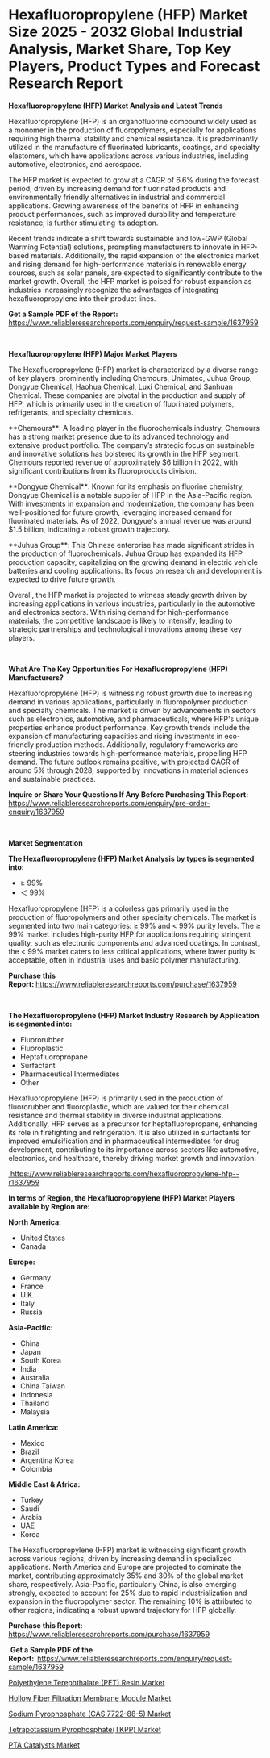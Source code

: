 <p><h1>Hexafluoropropylene (HFP) Market Size 2025 - 2032 Global Industrial Analysis, Market Share, Top Key Players, Product Types and Forecast Research Report</h1></p><p><strong>Hexafluoropropylene (HFP) Market Analysis and Latest Trends</strong></p>
<p><p>Hexafluoropropylene (HFP) is an organofluorine compound widely used as a monomer in the production of fluoropolymers, especially for applications requiring high thermal stability and chemical resistance. It is predominantly utilized in the manufacture of fluorinated lubricants, coatings, and specialty elastomers, which have applications across various industries, including automotive, electronics, and aerospace.</p><p>The HFP market is expected to grow at a CAGR of 6.6% during the forecast period, driven by increasing demand for fluorinated products and environmentally friendly alternatives in industrial and commercial applications. Growing awareness of the benefits of HFP in enhancing product performances, such as improved durability and temperature resistance, is further stimulating its adoption.</p><p>Recent trends indicate a shift towards sustainable and low-GWP (Global Warming Potential) solutions, prompting manufacturers to innovate in HFP-based materials. Additionally, the rapid expansion of the electronics market and rising demand for high-performance materials in renewable energy sources, such as solar panels, are expected to significantly contribute to the market growth. Overall, the HFP market is poised for robust expansion as industries increasingly recognize the advantages of integrating hexafluoropropylene into their product lines.</p></p>
<p><strong>Get a Sample PDF of the Report:&nbsp;</strong> <a href="https://www.reliableresearchreports.com/enquiry/request-sample/1637959?utm_campaign=116&utm_medium=2&utm_source=Github&utm_content=ia&utm_term=01022025&utm_id=hexafluoropropylene-hfp">https://www.reliableresearchreports.com/enquiry/request-sample/1637959</a></p>
<p>&nbsp;</p>
<p><strong>Hexafluoropropylene (HFP) Major Market Players</strong></p>
<p><p>The Hexafluoropropylene (HFP) market is characterized by a diverse range of key players, prominently including Chemours, Unimatec, Juhua Group, Dongyue Chemical, Haohua Chemical, Luxi Chemical, and Sanhuan Chemical. These companies are pivotal in the production and supply of HFP, which is primarily used in the creation of fluorinated polymers, refrigerants, and specialty chemicals.</p><p>**Chemours**: A leading player in the fluorochemicals industry, Chemours has a strong market presence due to its advanced technology and extensive product portfolio. The company’s strategic focus on sustainable and innovative solutions has bolstered its growth in the HFP segment. Chemours reported revenue of approximately $6 billion in 2022, with significant contributions from its fluoroproducts division.</p><p>**Dongyue Chemical**: Known for its emphasis on fluorine chemistry, Dongyue Chemical is a notable supplier of HFP in the Asia-Pacific region. With investments in expansion and modernization, the company has been well-positioned for future growth, leveraging increased demand for fluorinated materials. As of 2022, Dongyue's annual revenue was around $1.5 billion, indicating a robust growth trajectory.</p><p>**Juhua Group**: This Chinese enterprise has made significant strides in the production of fluorochemicals. Juhua Group has expanded its HFP production capacity, capitalizing on the growing demand in electric vehicle batteries and cooling applications. Its focus on research and development is expected to drive future growth.</p><p>Overall, the HFP market is projected to witness steady growth driven by increasing applications in various industries, particularly in the automotive and electronics sectors. With rising demand for high-performance materials, the competitive landscape is likely to intensify, leading to strategic partnerships and technological innovations among these key players.</p></p>
<p>&nbsp;</p>
<p><strong>What Are The Key Opportunities For Hexafluoropropylene (HFP) Manufacturers?</strong></p>
<p><p>Hexafluoropropylene (HFP) is witnessing robust growth due to increasing demand in various applications, particularly in fluoropolymer production and specialty chemicals. The market is driven by advancements in sectors such as electronics, automotive, and pharmaceuticals, where HFP's unique properties enhance product performance. Key growth trends include the expansion of manufacturing capacities and rising investments in eco-friendly production methods. Additionally, regulatory frameworks are steering industries towards high-performance materials, propelling HFP demand. The future outlook remains positive, with projected CAGR of around 5% through 2028, supported by innovations in material sciences and sustainable practices.</p></p>
<p><strong>Inquire or Share Your Questions If Any Before Purchasing This Report:</strong> <a href="https://www.reliableresearchreports.com/enquiry/pre-order-enquiry/1637959?utm_campaign=116&utm_medium=2&utm_source=Github&utm_content=ia&utm_term=01022025&utm_id=hexafluoropropylene-hfp">https://www.reliableresearchreports.com/enquiry/pre-order-enquiry/1637959</a></p>
<p>&nbsp;</p>
<p><strong>Market Segmentation</strong></p>
<p><strong>The Hexafluoropropylene (HFP) Market Analysis by types is segmented into:</strong></p>
<p><ul><li>≥ 99%</li><li>＜ 99%</li></ul></p>
<p><p>Hexafluoropropylene (HFP) is a colorless gas primarily used in the production of fluoropolymers and other specialty chemicals. The market is segmented into two main categories: ≥ 99% and < 99% purity levels. The ≥ 99% market includes high-purity HFP for applications requiring stringent quality, such as electronic components and advanced coatings. In contrast, the < 99% market caters to less critical applications, where lower purity is acceptable, often in industrial uses and basic polymer manufacturing.</p></p>
<p><strong>Purchase this Report:&nbsp;</strong><a href="https://www.reliableresearchreports.com/purchase/1637959?utm_campaign=116&utm_medium=2&utm_source=Github&utm_content=ia&utm_term=01022025&utm_id=hexafluoropropylene-hfp">https://www.reliableresearchreports.com/purchase/1637959</a></p>
<p>&nbsp;</p>
<p><strong>The Hexafluoropropylene (HFP) Market Industry Research by Application is segmented into:</strong></p>
<p><ul><li>Fluororubber</li><li>Fluoroplastic</li><li>Heptafluoropropane</li><li>Surfactant</li><li>Pharmaceutical Intermediates</li><li>Other</li></ul></p>
<p><p>Hexafluoropropylene (HFP) is primarily used in the production of fluororubber and fluoroplastic, which are valued for their chemical resistance and thermal stability in diverse industrial applications. Additionally, HFP serves as a precursor for heptafluoropropane, enhancing its role in firefighting and refrigeration. It is also utilized in surfactants for improved emulsification and in pharmaceutical intermediates for drug development, contributing to its importance across sectors like automotive, electronics, and healthcare, thereby driving market growth and innovation.</p></p>
<p><a href="https://www.reliableresearchreports.com/hexafluoropropylene-hfp--r1637959?utm_campaign=116&utm_medium=2&utm_source=Github&utm_content=ia&utm_term=01022025&utm_id=hexafluoropropylene-hfp">&nbsp;https://www.reliableresearchreports.com/hexafluoropropylene-hfp--r1637959</a></p>
<p><strong>In terms of Region, the Hexafluoropropylene (HFP) Market Players available by Region are:</strong></p>
<p>
    <p> <strong> North America: </strong>
        <ul>
            <li>United States</li>
            <li>Canada</li>
        </ul>
        </p> 
    <p> <strong> Europe: </strong>
        <ul>
            <li>Germany</li>
            <li>France</li>
            <li>U.K.</li>
            <li>Italy</li>
            <li>Russia</li>
        </ul>
        </p> 
    <p> <strong> Asia-Pacific: </strong>
        <ul>
            <li>China</li>
            <li>Japan</li>
            <li>South Korea</li>
            <li>India</li>
            <li>Australia</li>
            <li>China Taiwan</li>
            <li>Indonesia</li>
            <li>Thailand</li>
            <li>Malaysia</li>
        </ul>
        </p> 
    <p> <strong> Latin America: </strong>
        <ul>
            <li>Mexico</li>
            <li>Brazil</li>
            <li>Argentina Korea</li>
            <li>Colombia</li>
        </ul>
        </p> 
    <p> <strong> Middle East & Africa: </strong>
        <ul>
            <li>Turkey</li>
            <li>Saudi</li>
            <li>Arabia</li>
            <li>UAE</li>
            <li>Korea</li>
        </ul>
    </p>
    </p>
<p><p>The Hexafluoropropylene (HFP) market is witnessing significant growth across various regions, driven by increasing demand in specialized applications. North America and Europe are projected to dominate the market, contributing approximately 35% and 30% of the global market share, respectively. Asia-Pacific, particularly China, is also emerging strongly, expected to account for 25% due to rapid industrialization and expansion in the fluoropolymer sector. The remaining 10% is attributed to other regions, indicating a robust upward trajectory for HFP globally.</p></p>
<p><strong>Purchase this Report: </strong><a href="https://www.reliableresearchreports.com/purchase/1637959?utm_campaign=116&utm_medium=2&utm_source=Github&utm_content=ia&utm_term=01022025&utm_id=hexafluoropropylene-hfp">https://www.reliableresearchreports.com/purchase/1637959</a></p>
<p>&nbsp;<strong>Get a Sample PDF of the Report:&nbsp;&nbsp;</strong><a href="https://www.reliableresearchreports.com/enquiry/request-sample/1637959?utm_campaign=116&utm_medium=2&utm_source=Github&utm_content=ia&utm_term=01022025&utm_id=hexafluoropropylene-hfp">https://www.reliableresearchreports.com/enquiry/request-sample/1637959</a></p>
<p><strong></strong></p>
<p><p><a href="https://github.com/ElviraLeka1962/Market-Research-Report-List-1/blob/main/polyethylene-terephthalate-pet-resin-market.md?utm_campaign=116&utm_medium=2&utm_source=Github&utm_content=ia&utm_term=01022025&utm_id=hexafluoropropylene-hfp">Polyethylene Terephthalate (PET) Resin Market</a></p><p><a href="https://github.com/osbornrdaflalo/Market-Research-Report-List-1/blob/main/hollow-fiber-filtration-membrane-module-market.md?utm_campaign=116&utm_medium=2&utm_source=Github&utm_content=ia&utm_term=01022025&utm_id=hexafluoropropylene-hfp">Hollow Fiber Filtration Membrane Module Market</a></p><p><a href="https://github.com/kimberjam0i/Market-Research-Report-List-1/blob/main/sodium-pyrophosphate-cas-7722-88-5-market.md?utm_campaign=116&utm_medium=2&utm_source=Github&utm_content=ia&utm_term=01022025&utm_id=hexafluoropropylene-hfp">Sodium Pyrophosphate (CAS 7722-88-5) Market</a></p><p><a href="https://github.com/lashaunm5st/Market-Research-Report-List-1/blob/main/tetrapotassium-pyrophosphatetkpp-market.md?utm_campaign=116&utm_medium=2&utm_source=Github&utm_content=ia&utm_term=01022025&utm_id=hexafluoropropylene-hfp">Tetrapotassium Pyrophosphate(TKPP) Market</a></p><p><a href="https://github.com/darenph8er/Market-Research-Report-List-1/blob/main/pta-catalysts-market.md?utm_campaign=116&utm_medium=2&utm_source=Github&utm_content=ia&utm_term=01022025&utm_id=hexafluoropropylene-hfp">PTA Catalysts Market</a></p></p>